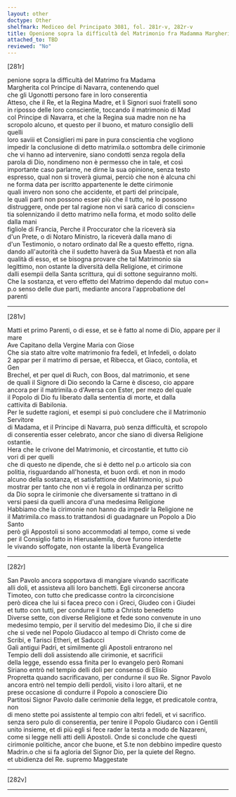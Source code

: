 ```yaml
---
layout: other
doctype: Other
shelfmark: Mediceo del Principato 3081, fol. 281r-v, 282r-v
title: Openione sopra la difficultà del Matrimonio fra Madamma Margherita col Principe di Navarra, contenendo quel che gli Ugonotti posso fare in loro conscientia
attached_to: TBD
reviewed: "No"
---
```


[281r]  
  
  
penione sopra la difficultà del Matrimo fra Madama  
Margherita col Principe di Navarra, contenendo quel  
che gli Ugonotti persono fare in loro conserentia  
Atteso, che il Re, et la Regina Madre, et li Signori suoi fratelli sono  
in riposso delle loro conscientie, toccando il matrimonio di Mad  
col Principe di Navarra, et che la Regina sua madre non ne ha  
scropolo alcuno, et questo per il buono, et maturo consiglio delli  
quelli  
loro saviii et Consiglieri mi pare in pura conscientia che vogliono  
impedir la conclusione di detto matrimila.o sottombra delle cirimonie  
che vi hanno ad intervenire, siano condotti senza regola della  
parola di Dio, nondimeno non è permesso che in tale, et così  
importante caso parlarne, ne dirne la sua opinione, senza testo  
espresso, qual non si troverà giumai, perciò che non è alcuna chi  
ne forma data per iscritto appartenente le dette cirimonie  
quali invero non sono che accidente, et parti del principale,  
le quali partì non possono esser più che il tutto, né lo possono  
distruggere, onde per tal ragione non vi sarà carico di conscien=  
tia solennizando il detto matrimo nella forma, et modo solito delle  
dalla mani  
figliole di Francia, Perche il Proccurator che la riceverà sia  
d'un Prete, o di Notaro Ministro, la riceverà dalla mano di  
d'un Testimonio, o notaro ordinato dal Re a questo effetto, rigna.  
dando all'autorità che il sudetto haverà da Sua Maestà et non alla  
qualità di esso, et se bisogna provare che tal Matrimonio sia  
legittimo, non ostante la diversità della Religione, et cirimone  
dalli esempii della Santa scrittura, qui di sottone seguiranno molti.  
Che la sostanza, et vero effetto del Matrimo dependo dal mutuo con=  
p.o senso delle due parti, mediante ancora l'approbatione del  
parenti  
  
---  

[281v]  
  
  
Matti et primo Parenti, o di esse, et se è fatto al nome di Dio, appare per il mare  
Ave Capitano della Vergine Maria con Giose  
Che sia stato altre volte matrimonio fra fedeli, et Infedeli, o dolato  
2 appar per il matrimo di persae, et Ribecca, et Giaco, contolia, et  
Gen  
Brechel, et per quel di Ruch, con Boos, dal matrimonio, et sene  
de quali il Signore di Dio secondo la Carne è disceso, cio appare  
ancora per il matrimila.o d'Aversa con Ester, per mezo del quale  
il Popolo di Dio fu liberato dalla sententia di morte, et dalla  
cattivita di Babilonia.  
Per le sudette ragioni, et esempi si può concludere che il Matrimonio  
Servitore  
di Madama, et il Principe di Navarra, può senza difficultà, et scropolo  
di conserentia esser celebrato, ancor che siano di diversa Religione  
ostantie.  
Hera che le crivone del Matrimonio, et circostantie, et tutto ciò  
vori di per quelli  
che di questo ne dipende, che si è detto nel p.o articolo sia con  
politia, risguardando all'honesta, et buon ordi. et non in modo  
alcuno della sostanza, et satisfattione del Matrimonio, si può  
mostrar per tanto che non vi è regola in ordinanza per scritto  
da Dio sopra le cirimonie che diversamente si trattano in di  
versi paesi da quelli ancora d'una medesima Religione  
Habbiamo che la cirimonie non hanno da impedir la Religione ne  
il Matrimila.co mass.to trattandosi di guadagnare un Popolo a Dio  
Santo  
però gli Appostoli si sono accommodati al tempo, come si vede  
per il Consiglio fatto in Hierusalemila, dove furono interdette  
le vivando soffogate, non ostante la libertà Evangelica  
  
---  

[282r]  
  
  
San Pavolo ancora sopportava di mangiare vivando sacrificate  
alli doli, et assisteva alli loro banchetti. Egli circonerse ancora  
Timoteo, con tutto che predicasse contro la circoncisione  
però dicea che lui si facea preco con i Greci, Giudeo con i Giudei  
et tutto con tutti, per condurre il tutto a Christo benedetto  
Diverse sette, con diverse Religione et fede sono convenute in uno  
medesimo tempio, per il servitio del medesimo Dio, il che si dire  
che si vede nel Popolo Giudacco al tempo di Christo come de  
Scribi, e Tarisci Etheri, et Saducci  
Gali antigui Padri, et similmente gli Apostoli entrarono nel  
Tempio delli doli assistendo alle cirimonie, et sacrificii  
della legge, essendo essa finita per lo evangelo però Romani  
Siriano entrò nel tempio delli doli per consenso di Elisio  
Propretta quando sacrificavano, per condurne il suo Re. Signor Pavolo  
ancora entrò nel tempio delli perdoli, visito i loro altarii, et ne  
prese occasione di condurre il Popolo a conosciere Dio  
Partitosi Signor Pavolo dalle cerimonie della legge, et predicatole contra, non  
di meno stette poi assistente al tempio con altri fedeli, et vi sacrifico.  
senza sero pulo di conserentia, per tenire il Popolo Giudarco con i Gentili  
unito insieme, et di più egli si fece rader la testa a modo de Nazareni,  
come si legge nelli atti delli Apostoli. Onde si conclude che questi  
cirimonie politiche, ancor che buone, et S.te non debbino impedire questo  
Madrin.o che si fa agloria del Signor Dio, per la quiete del Regno.  
et ubidienza del Re. supremo Maggestate  
  
---  

[282v]  
  
  
  
---  

